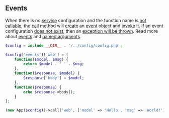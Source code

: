 ## Events
<p>When there is no <a href="https://github.com/mvc5/mvc5/blob/master/config/service.php">service</a> configuration and the function name is <a href="https://github.com/mvc5/mvc5/blob/master/src/Resolver/Resolver.php#L182">not callable</a>, the <a href="https://github.com/mvc5/mvc5/blob/master/src/Resolver/Resolver.php#L128">call</a> method will <a href="https://github.com/mvc5/mvc5/blob/master/src/Resolver/Resolver.php#L183">create</a> an <a href="https://github.com/mvc5/mvc5/blob/master/src/Event.php">event</a> object and <a href="https://github.com/mvc5/mvc5/blob/master/src/Resolver/Generator.php#L30">invoke</a> it. If an event configuration <a href="https://github.com/mvc5/mvc5/blob/master/src/Resolver/Generator.php#L62">does not exist</a>, then an <a href="https://github.com/mvc5/mvc5/blob/master/src/Resolver/Exception.php">exception will be thrown</a>. Read more about <a href="/overview/#events">events</a> and <a href="/overview/#named-arguments">named arguments</a>.</p>
 
```php
$config = include __DIR__ . '/../config/config.php';

$config['events']['web'] = [
    function($model, $msg) {
        return $model . ' ' . $msg;
    },
    function($response, $model) {
        $response['body'] = $model;
    },
    function($response) {
        echo $response->body();
    }
];

(new App($config))->call('web', ['model' => 'Hello', 'msg' => 'World!']);
```
